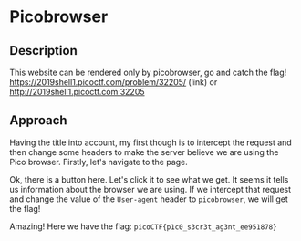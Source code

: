 
# Picobrowser

## Description

This website can be rendered only by picobrowser, go and catch the flag! https://2019shell1.picoctf.com/problem/32205/ (link) or http://2019shell1.picoctf.com:32205

## Approach

Having the title into account, my first though is to intercept the request and then change some headers to make the server believe we are using the Pico browser. Firstly, let's navigate to the page.

Ok, there is a button here. Let's click it to see what we get. It seems it tells us information about the browser we are using. If we intercept that request and change the value of the `User-agent` header to
`picobrowser`, we will get the flag!

Amazing! Here we have the flag: `picoCTF{p1c0_s3cr3t_ag3nt_ee951878}`
